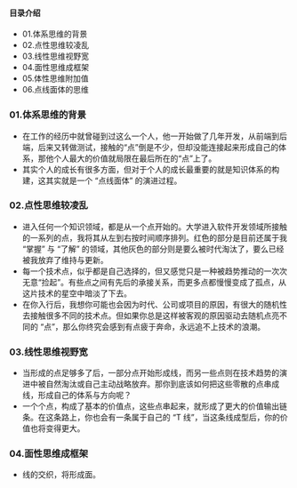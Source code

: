 #### 目录介绍
- 01.体系思维的背景
- 02.点性思维较凌乱
- 03.线性思维视野宽
- 04.面性思维成框架
- 05.体性思维附加值
- 06.点线面体的思维



### 01.体系思维的背景
- 在工作的经历中就曾碰到过这么一个人，他一开始做了几年开发，从前端到后端，后来又转做测试，接触的“点”倒是不少，但却没能连接起来形成自己的体系，那他个人最大的价值就局限在最后所在的“点”上了。
- 其实个人的成长有很多方面，但对于个人的成长最重要的就是知识体系的构建，这其实就是一个 “点线面体” 的演进过程。


### 02.点性思维较凌乱
- 进入任何一个知识领域，都是从一个点开始的。大学进入软件开发领域所接触的一系列的点，我将其从左到右按时间顺序排列。红色的部分是目前还属于我 “掌握” 与 “了解” 的领域，其他灰色的部分则是要么被时代淘汰了，要么已经被我放弃了维持与更新。
- 每一个技术点，似乎都是自己选择的，但又感觉只是一种被趋势推动的一次次无意“捡起”。有些点之间有先后的承接关系，而更多点都慢慢变成了孤点，从这片技术的星空中暗淡了下去。
- 在你入行后，我想你可能也会因为时代、公司或项目的原因，有很大的随机性去接触很多不同的技术点。但如果你总是这样被客观的原因驱动去随机点亮不同的 “点”，那么你终究会感到有点疲于奔命，永远追不上技术的浪潮。


### 03.线性思维视野宽
- 当形成的点足够多了后，一部分点开始形成线，而另一些点则在技术趋势的演进中被自然淘汰或自己主动战略放弃。那你到底该如何把这些零散的点串成线，形成自己的体系与方向呢？
- 一个个点，构成了基本的价值点，这些点串起来，就形成了更大的价值输出链条。在这条路上，你也会有一条属于自己的 “T 线”，当这条线成型后，你的价值也将变得更大。


### 04.面性思维成框架
- 线的交织，将形成面。












